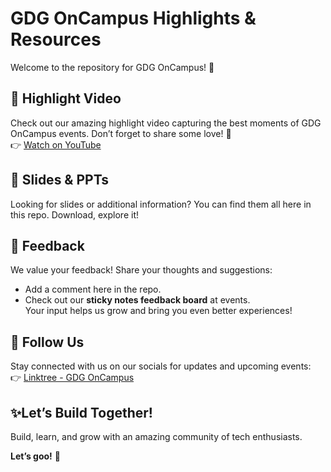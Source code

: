 # GDG OnCampus Highlights & Resources  

Welcome to the repository for GDG OnCampus! 🎉  

## 🎥 Highlight Video  
Check out our amazing highlight video capturing the best moments of GDG OnCampus events. Don’t forget to share some love! 💙  
👉 [Watch on YouTube](https://youtu.be/QqlMR3zgr0k)  

## 📂 Slides & PPTs  
Looking for slides or additional information? You can find them all here in this repo. Download, explore it!  

## 🌟 Feedback  
We value your feedback! Share your thoughts and suggestions:  
- Add a comment here in the repo.  
- Check out our **sticky notes feedback board** at events.  
Your input helps us grow and bring you even better experiences!  

## 🔗 Follow Us  
Stay connected with us on our socials for updates and upcoming events:  
👉 [Linktree - GDG OnCampus](https://linktr.ee/gdgoncampus_ssiu)  

## ✨Let’s Build Together!  
Build, learn, and grow with an amazing community of tech enthusiasts.  


**Let’s goo!** 🚀  
